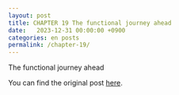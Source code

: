 ```yaml
---
layout: post
title: CHAPTER 19 The functional journey ahead
date:   2023-12-31 00:00:00 +0900
categories: en posts
permalink: /chapter-19/
---
```


The functional journey ahead

You can find the original post [here](https://livebook.manning.com/book/grokking-simplicity/chapter-19/).
